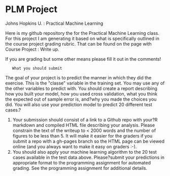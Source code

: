 PLM  Project
===========

Johns Hopkins U.  : Practical Machine Learning

Here is my github repository the for the Practical Machine Learning class.
For this project I am generating it based on what is specifically outlined in the course project grading rubric.  That can be found on the page with Course Project : Write up.

If you are grading but some other means please fill it out in the comments!
       
       
       
       What you should submit

The goal of your project is to predict the manner in which they did the exercise. This is the "classe" variable in the training set. You may use any of the other variables to predict with. You should create a report describing how you built your model, how you used cross validation, what you think the expected out of sample error is, and?why you made the choices you did. You will also use your prediction model to predict 20 different test cases.?

1. Your submission should consist of a link to a Github repo with your?R markdown and compiled HTML file describing your analysis. Please constrain the text of the writeup to < 2000 words and the number of figures to be less than 5. It will make it easier for the graders if you submit a repo with a gh-pages branch so the HTML page can be viewed online (and you always want to make it easy on graders :-).
2. You should also apply your machine learning algorithm to the 20 test cases available in the test data above. Please?submit your predictions in appropriate format to the programming assignment for automated grading. See the programming assignment for additional details.
